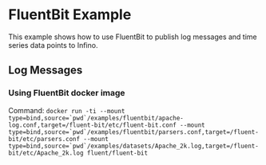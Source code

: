 # FluentBit Example

This example shows how to use FluentBit to publish log messages and time series data points to Infino.

## Log Messages

### Using FluentBit docker image

Command:
```docker run -ti --mount type=bind,source=`pwd`/examples/fluentbit/apache-log.conf,target=/fluent-bit/etc/fluent-bit.conf --mount type=bind,source=`pwd`/examples/fluentbit/parsers.conf,target=/fluent-bit/etc/parsers.conf --mount type=bind,source=`pwd`/examples/datasets/Apache_2k.log,target=/fluent-bit/etc/Apache_2k.log fluent/fluent-bit```
